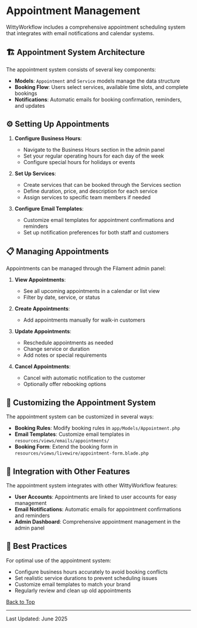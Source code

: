 # Appointment Management

WittyWorkflow includes a comprehensive appointment scheduling system that integrates with email notifications and calendar systems.

## 🏗️ Appointment System Architecture

The appointment system consists of several key components:

- **Models**: `Appointment` and `Service` models manage the data structure
- **Booking Flow**: Users select services, available time slots, and complete bookings
- **Notifications**: Automatic emails for booking confirmation, reminders, and updates

## ⚙️ Setting Up Appointments

1. **Configure Business Hours**:
   - Navigate to the Business Hours section in the admin panel
   - Set your regular operating hours for each day of the week
   - Configure special hours for holidays or events

2. **Set Up Services**:
   - Create services that can be booked through the Services section
   - Define duration, price, and description for each service
   - Assign services to specific team members if needed

3. **Configure Email Templates**:
   - Customize email templates for appointment confirmations and reminders
   - Set up notification preferences for both staff and customers

## 📋 Managing Appointments

Appointments can be managed through the Filament admin panel:

1. **View Appointments**:
   - See all upcoming appointments in a calendar or list view
   - Filter by date, service, or status

2. **Create Appointments**:
   - Add appointments manually for walk-in customers

3. **Update Appointments**:
   - Reschedule appointments as needed
   - Change service or duration
   - Add notes or special requirements

4. **Cancel Appointments**:
   - Cancel with automatic notification to the customer
   - Optionally offer rebooking options

## 🔧 Customizing the Appointment System

The appointment system can be customized in several ways:

- **Booking Rules**: Modify booking rules in `app/Models/Appointment.php`
- **Email Templates**: Customize email templates in `resources/views/emails/appointments/`
- **Booking Form**: Extend the booking form in `resources/views/livewire/appointment-form.blade.php`

## 🔄 Integration with Other Features

The appointment system integrates with other WittyWorkflow features:

- **User Accounts**: Appointments are linked to user accounts for easy management
- **Email Notifications**: Automatic emails for appointment confirmations and reminders
- **Admin Dashboard**: Comprehensive appointment management in the admin panel

## 🚀 Best Practices

For optimal use of the appointment system:

- Configure business hours accurately to avoid booking conflicts
- Set realistic service durations to prevent scheduling issues
- Customize email templates to match your brand
- Regularly review and clean up old appointments

[Back to Top](../../README.md)

---

Last Updated: June 2025
